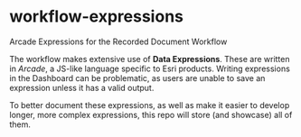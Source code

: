 # workflow-expressions
Arcade Expressions for the Recorded Document Workflow

The workflow makes extensive use of **Data Expressions**. These are written in *Arcade*, a JS-like language specific to Esri products. Writing expressions in the Dashboard can be problematic, as users are unable to save an expression unless it has a valid output.

To better document these expressions, as well as make it easier to develop longer, more complex expressions, this repo will store (and showcase) all of them.